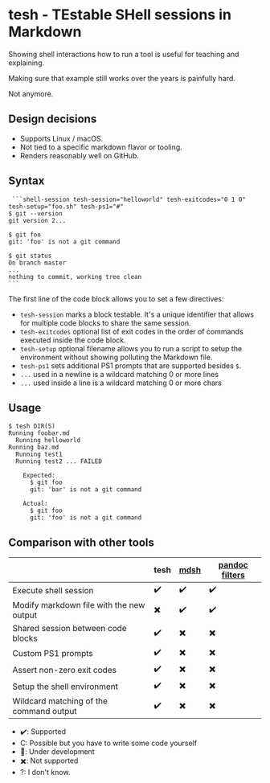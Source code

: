 
# tesh - TEstable SHell sessions in Markdown 

Showing shell interactions how to run a tool is useful for teaching and explaining.

Making sure that example still works over the years is painfully hard.

Not anymore.

## Design decisions

- Supports Linux / macOS.
- Not tied to a specific markdown flavor or tooling.
- Renders reasonably well on GitHub.

## Syntax

~~~
 ```shell-session tesh-session="helloworld" tesh-exitcodes="0 1 0" tesh-setup="foo.sh" tesh-ps1="#"
$ git --version
git version 2...

$ git foo
git: 'foo' is not a git command

$ git status
On branch master
...
nothing to commit, working tree clean
```
~~~

The first line of the code block allows you to set a few directives:

- ``tesh-session`` marks a block testable. It's a unique identifier that allows for multiple code blocks to share the same session.
- ``tesh-exitcodes`` optional list of exit codes in the order of commands executed inside the code block.
- ``tesh-setup`` optional filename allows you to run a script to setup the environment without showing polluting the Markdown file.
- ``tesh-ps1`` sets additional PS1 prompts that are supported besides ``$``.
- ``...`` used in a newline is a wildcard matching 0 or more lines
- ``...`` used inside a line is a wildcard matching 0 or more chars


## Usage

```shell-session tesh="readme" test-exitcode="1"
$ tesh DIR(S)
Running foobar.md
  Running helloworld
Running baz.md
  Running test1
  Running test2 ... FAILED
    
    Expected:
      $ git foo
      git: 'bar' is not a git command

    Actual:
      $ git foo
      git: 'foo' is not a git command
```


## Comparison with other tools

| | tesh | [mdsh](https://github.com/zimbatm/mdsh) | [pandoc filters](http://www.chriswarbo.net/projects/activecode/index.html) |
|------------------------------------------|---|---|---|
| Execute shell session                    | ✔️ | ✔️ | ✔️ |
| Modify markdown file with the new output | ✖️ | ✔️ | ✔️ |
| Shared session between code blocks       | ✔️ | ✖️ | ✖️ |
| Custom PS1 prompts                       | ✔️ | ✖️ | ✖️ |
| Assert non-zero exit codes               | ✔️ | ✖️ | ✖️ |
| Setup the shell environment              | ✔️ | ✖️ | ✖️ |
| Wildcard matching of the command output  | ✔️ | ✖️ | ✖️ |


* ✔️: Supported
* C: Possible but you have to write some code yourself
* 🚧: Under development
* ✖️: Not supported
* ?: I don't know.
